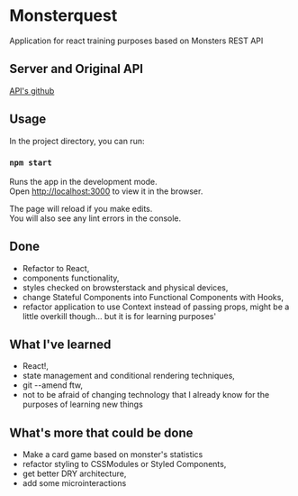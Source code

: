 # Monsterquest

Application for react training purposes based on Monsters REST API

## Server and Original API

[API's github](https://github.com/codequest-eu/monsters-api)

## Usage

In the project directory, you can run:

### `npm start`

Runs the app in the development mode.<br />
Open [http://localhost:3000](http://localhost:3000) to view it in the browser.

The page will reload if you make edits.<br />
You will also see any lint errors in the console.

## Done

- Refactor to React,
- components functionality,
- styles checked on browsterstack and physical devices,
- change Stateful Components into Functional Components with Hooks,
- refactor application to use Context instead of passing props, might be a little overkill though... but it is for learning purposes'

## What I've learned

- React!,
- state management and conditional rendering techniques,
- git --amend ftw,
- not to be afraid of changing technology that I already know for the purposes of learning new things

## What's more that could be done

- Make a card game based on monster's statistics
- refactor styling to CSSModules or Styled Components,
- get better DRY architecture,
- add some microinteractions
